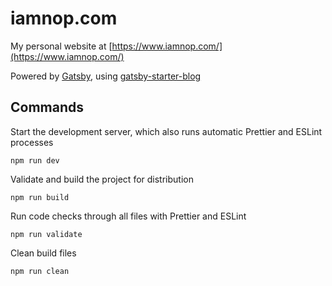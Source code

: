 # iamnop.com

My personal website at [https://www.iamnop.com/](https://www.iamnop.com/)

Powered by [Gatsby](https://github.com/gatsbyjs/gatsby/), using [gatsby-starter-blog](https://github.com/gatsbyjs/gatsby-starter-blog)

## Commands

Start the development server, which also runs automatic Prettier and ESLint processes

```shell
npm run dev
```

Validate and build the project for distribution

```shell
npm run build
```

Run code checks through all files with Prettier and ESLint

```shell
npm run validate
```

Clean build files

```shell
npm run clean
```

